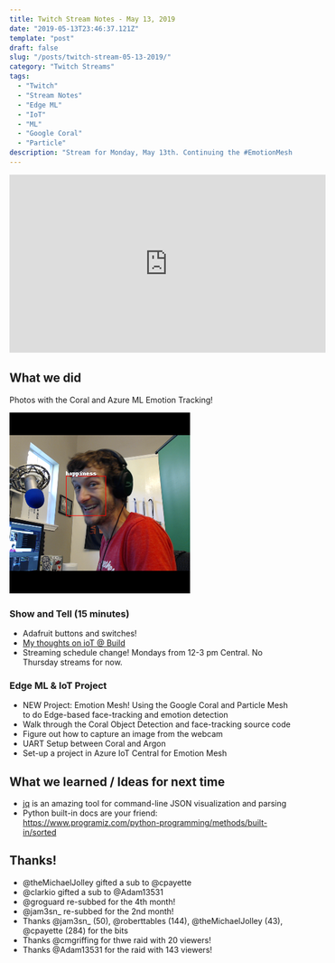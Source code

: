 ```yaml
---
title: Twitch Stream Notes - May 13, 2019
date: "2019-05-13T23:46:37.121Z"
template: "post"
draft: false
slug: "/posts/twitch-stream-05-13-2019/"
category: "Twitch Streams"
tags:
  - "Twitch"
  - "Stream Notes"
  - "Edge ML"
  - "IoT"
  - "ML"
  - "Google Coral"
  - "Particle"
description: "Stream for Monday, May 13th. Continuing the #EmotionMesh Edge ML and IoT Project with Particle and the Google Coral."
---
```


<iframe width="560" height="315" src="https://www.youtube.com/embed/duk_ol9N32o" frameborder="0" allow="accelerometer; autoplay; encrypted-media; gyroscope; picture-in-picture" allowfullscreen></iframe>

## What we did

Photos with the Coral and Azure ML Emotion Tracking!

![](assets/webcam-what-demo_modified.png)

### Show and Tell (15 minutes)

- Adafruit buttons and switches!
- [My thoughts on ioT @ Build](https://dev.to/bsatrom/three-things-i-learned-about-microsoft-s-iot-vision-at-build-e5h)
- Streaming schedule change! Mondays from 12-3 pm Central. No Thursday streams for now.

### Edge ML & IoT Project

- NEW Project: Emotion Mesh! Using the Google Coral and Particle Mesh to do Edge-based face-tracking and emotion detection
- Walk through the Coral Object Detection and face-tracking source code
- Figure out how to capture an image from the webcam
- UART Setup between Coral and Argon
- Set-up a project in Azure IoT Central for Emotion Mesh

## What we learned / Ideas for next time

- [jq](https://stedolan.github.io/jq/tutorial/) is an amazing tool for command-line JSON visualization and parsing
- Python built-in docs are your friend: https://www.programiz.com/python-programming/methods/built-in/sorted

## Thanks!

- @theMichaelJolley gifted a sub to @cpayette
- @clarkio gifted a sub to @Adam13531
- @groguard re-subbed for the 4th month!
- @jam3sn_ re-subbed for the 2nd month!
- Thanks @jam3sn_ (50), @roberttables (144), @theMichaelJolley (43), @cpayette (284) for the bits
- Thanks @cmgriffing for thwe raid with 20 viewers!
- Thanks @Adam13531 for the raid with 143 viewers!